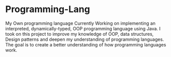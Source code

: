 # Programming-Lang
My Own programming language 
Currently Working on implementing an interpreted, dynamically-typed, OOP programming language using Java. I took on this project to improve my knowledge of OOP, data structures, Design patterns and deepen my understanding of programming languages. The goal is to create a better understanding of how programming languages work.
